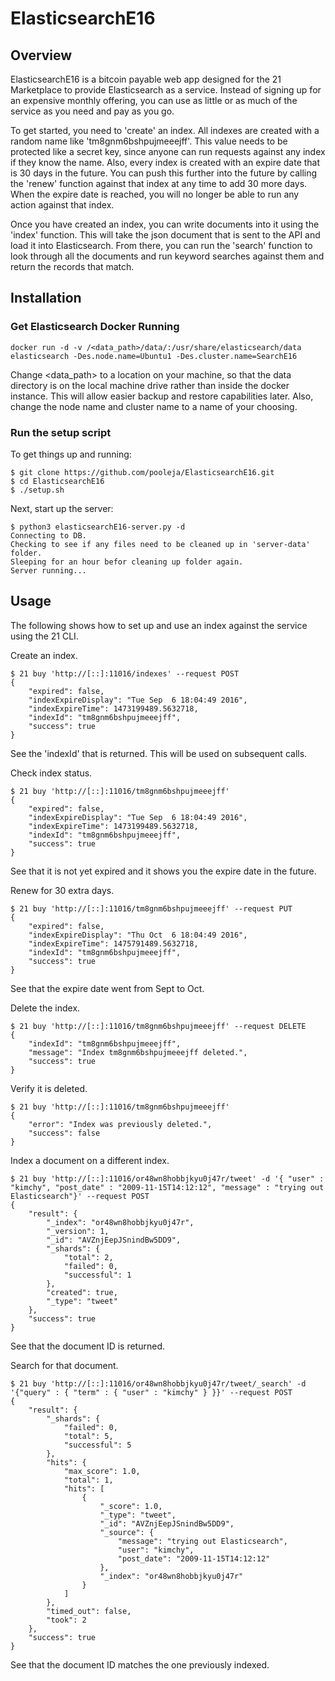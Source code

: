 # ElasticsearchE16

## Overview
ElasticsearchE16 is a bitcoin payable web app designed for the 21 Marketplace to provide Elasticsearch as a service. Instead of signing up
for an expensive monthly offering, you can use as little or as much of the service as you need and pay as you go.

To get started, you need to 'create' an index.  All indexes are created with a random name like 'tm8gnm6bshpujmeeejff'.  This value needs to be
protected like a secret key, since anyone can run requests against any index if they know the name.  Also, every index is created with an expire
date that is 30 days in the future.  You can push this further into the future by calling the 'renew' function against that index at any time to add 30 more days.  When the expire date is reached, you will no longer be able to run any action against that index.

Once you have created an index, you can write documents into it using the 'index' function.  This will take the json document that is sent to the
API and load it into Elasticsearch.  From there, you can run the 'search' function to look through all the documents and run keyword searches against them
and return the records that match.

## Installation

### Get Elasticsearch Docker Running
```
docker run -d -v /<data_path>/data/:/usr/share/elasticsearch/data elasticsearch -Des.node.name=Ubuntu1 -Des.cluster.name=SearchE16
```
Change <data_path> to a location on your machine, so that the data directory is on the local machine drive rather than inside the docker instance.  This will
allow easier backup and restore capabilities later.  Also, change the node name and cluster name to a name of your choosing. 

### Run the setup script
To get things up and running:
```
$ git clone https://github.com/pooleja/ElasticsearchE16.git
$ cd ElasticsearchE16
$ ./setup.sh
```

Next, start up the server:
```
$ python3 elasticsearchE16-server.py -d
Connecting to DB.
Checking to see if any files need to be cleaned up in 'server-data' folder.
Sleeping for an hour befor cleaning up folder again.
Server running...
```

## Usage
The following shows how to set up and use an index against the service using the 21 CLI.

Create an index.
```
$ 21 buy 'http://[::]:11016/indexes' --request POST
{
    "expired": false,
    "indexExpireDisplay": "Tue Sep  6 18:04:49 2016",
    "indexExpireTime": 1473199489.5632718,
    "indexId": "tm8gnm6bshpujmeeejff",
    "success": true
}
```
See the 'indexId' that is returned.  This will be used on subsequent calls.

Check index status.
```
$ 21 buy 'http://[::]:11016/tm8gnm6bshpujmeeejff'
{
    "expired": false,
    "indexExpireDisplay": "Tue Sep  6 18:04:49 2016",
    "indexExpireTime": 1473199489.5632718,
    "indexId": "tm8gnm6bshpujmeeejff",
    "success": true
}
```
See that it is not yet expired and it shows you the expire date in the future.

Renew for 30 extra days.
```
$ 21 buy 'http://[::]:11016/tm8gnm6bshpujmeeejff' --request PUT
{
    "expired": false,
    "indexExpireDisplay": "Thu Oct  6 18:04:49 2016",
    "indexExpireTime": 1475791489.5632718,
    "indexId": "tm8gnm6bshpujmeeejff",
    "success": true
}
```
See that the expire date went from Sept to Oct.

Delete the index.
```
$ 21 buy 'http://[::]:11016/tm8gnm6bshpujmeeejff' --request DELETE
{
    "indexId": "tm8gnm6bshpujmeeejff",
    "message": "Index tm8gnm6bshpujmeeejff deleted.",
    "success": true
}
```

Verify it is deleted.
```
$ 21 buy 'http://[::]:11016/tm8gnm6bshpujmeeejff'
{
    "error": "Index was previously deleted.",
    "success": false
}
```

Index a document on a different index.
```
$ 21 buy 'http://[::]:11016/or48wn8hobbjkyu0j47r/tweet' -d '{ "user" : "kimchy", "post_date" : "2009-11-15T14:12:12", "message" : "trying out Elasticsearch"}' --request POST
{
    "result": {
        "_index": "or48wn8hobbjkyu0j47r",
        "_version": 1,
        "_id": "AVZnjEepJSnindBw5DD9",
        "_shards": {
            "total": 2,
            "failed": 0,
            "successful": 1
        },
        "created": true,
        "_type": "tweet"
    },
    "success": true
}
```
See that the document ID is returned.

Search for that document.
```
$ 21 buy 'http://[::]:11016/or48wn8hobbjkyu0j47r/tweet/_search' -d '{"query" : { "term" : { "user" : "kimchy" } }}' --request POST
{
    "result": {
        "_shards": {
            "failed": 0,
            "total": 5,
            "successful": 5
        },
        "hits": {
            "max_score": 1.0,
            "total": 1,
            "hits": [
                {
                    "_score": 1.0,
                    "_type": "tweet",
                    "_id": "AVZnjEepJSnindBw5DD9",
                    "_source": {
                        "message": "trying out Elasticsearch",
                        "user": "kimchy",
                        "post_date": "2009-11-15T14:12:12"
                    },
                    "_index": "or48wn8hobbjkyu0j47r"
                }
            ]
        },
        "timed_out": false,
        "took": 2
    },
    "success": true
}
```
See that the document ID matches the one previously indexed.
